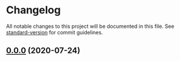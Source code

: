 # Changelog

All notable changes to this project will be documented in this file. See [standard-version](https://github.com/conventional-changelog/standard-version) for commit guidelines.

## [0.0.0](https://github.com/AtiqGauri/PasswordTool/compare/v0.0.1...v0.0.0) (2020-07-24)
